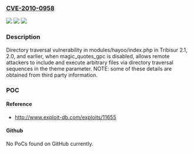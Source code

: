 ### [CVE-2010-0958](https://cve.mitre.org/cgi-bin/cvename.cgi?name=CVE-2010-0958)
![](https://img.shields.io/static/v1?label=Product&message=n%2Fa&color=blue)
![](https://img.shields.io/static/v1?label=Version&message=n%2Fa&color=blue)
![](https://img.shields.io/static/v1?label=Vulnerability&message=n%2Fa&color=brighgreen)

### Description

Directory traversal vulnerability in modules/hayoo/index.php in Tribisur 2.1, 2.0, and earlier, when magic_quotes_gpc is disabled, allows remote attackers to include and execute arbitrary files via directory traversal sequences in the theme parameter.  NOTE: some of these details are obtained from third party information.

### POC

#### Reference
- http://www.exploit-db.com/exploits/11655

#### Github
No PoCs found on GitHub currently.

